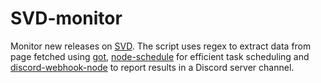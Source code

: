 # SVD-monitor
Monitor new releases on [SVD](http://www.sivasdescalzo.com/en/hot-releases). The script uses regex to extract data from page fetched using [got](https://www.npmjs.com/package/got), [node-schedule](https://www.npmjs.com/package/node-schedule) for efficient task scheduling and [discord-webhook-node](https://www.npmjs.com/package/discord-webhook-node) to report results in a Discord server channel.

